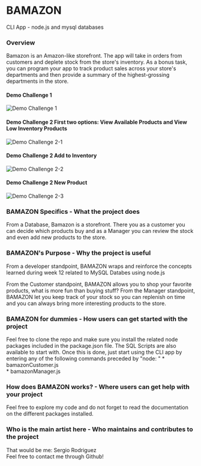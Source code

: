 # BAMAZON
CLI App - node.js and mysql databases

### Overview
Bamazon is an Amazon-like storefront. The app will take in orders from customers and deplete stock from the store's inventory. As a bonus task, you can program your app to track product sales across your store's departments and then provide a summary of the highest-grossing departments in the store.

#### Demo Challenge 1
![Demo Challenge 1](https://raw.github.com/sergioardz79/bamazon/master/Demos/Challenge-1.gif "Challenge 1")  

#### Demo Challenge 2 First two options: View Available Products and View Low Inventory Products
![Demo Challenge 2-1](https://raw.github.com/sergioardz79/bamazon/master/Demos/Challenge-2-1.gif "Challenge 2-1")  

#### Demo Challenge 2 Add to Inventory
![Demo Challenge 2-2](https://raw.github.com/sergioardz79/bamazon/master/Demos/Challenge-2-2.gif "Challenge 2-2")  

#### Demo Challenge 2 New Product
![Demo Challenge 2-3](https://raw.github.com/sergioardz79/bamazon/master/Demos/Challenge-2-3.gif "Challenge 2-3")     


### BAMAZON Specifics - What the project does

From a Database, Bamazon is a storefront. There you as a customer you can decide which products buy and as a Manager you can review the stock and even add new products to the store.

### BAMAZON's Purpose - Why the project is useful
From a developer standpoint, BAMAZON wraps and reinforce the concepts learned during week 12 related to MySQL Databes using node.js

From the Customer standpoint, BAMAZON allows you to shop your favorite products, what is more fun than buying stuff?
From the Manager standpoint, BAMAZON let you keep track of your stock so you can replenish on time and you can always bring more interesting products to the store.

### BAMAZON for dummies - How users can get started with the project
Feel free to clone the repo and make sure you install the related node packages included in the package.json file. The SQL Scripts are also available to start with.
Once this is done, just start using the CLI app by entering any of the following commands preceded by "node: "
    * bamazonCustomer.js  
    * bamazonManager.js  

### How does BAMAZON works? - Where users can get help with your project
Feel free to explore my code and do not forget to read the documentation on the different packages installed.

### Who is the main artist here - Who maintains and contributes to the project
That would be me: Sergio Rodriguez  
Feel free to contact me through Github!

